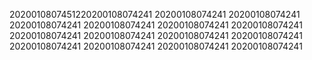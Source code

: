 2020010807451220200108074241
20200108074241
20200108074241
20200108074241
20200108074241
20200108074241
20200108074241
20200108074241
20200108074241
20200108074241
20200108074241
20200108074241
20200108074241
20200108074241
20200108074241
